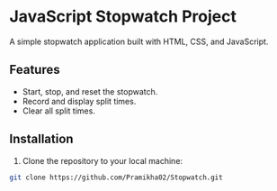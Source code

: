 # JavaScript Stopwatch Project

A simple stopwatch application built with HTML, CSS, and JavaScript.

## Features

- Start, stop, and reset the stopwatch.
- Record and display split times.
- Clear all split times.

## Installation

1. Clone the repository to your local machine:

```bash
git clone https://github.com/Pramikha02/Stopwatch.git
